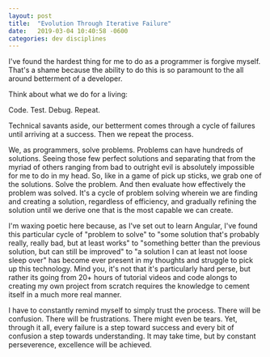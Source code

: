 ```yaml
---
layout: post
title:  "Evolution Through Iterative Failure"
date:   2019-03-04 10:40:58 -0600
categories: dev disciplines
---
```

I've found the hardest thing for me to do as a programmer is forgive myself. That's a shame because the ability to do this is so paramount to the all around betterment of a developer.

Think about what we do for a living:

Code. Test. Debug. Repeat. 

Technical savants aside, our betterment comes through a cycle of failures until arriving at a success. Then we repeat the process.

We, as programmers, solve problems. Problems can have hundreds of solutions. Seeing those few perfect solutions and separating that from the myriad of others ranging from bad to outright evil is absolutely impossible for me to do in my head. So, like in a game of pick up sticks, we grab one of the solutions. Solve the problem. And then evaluate how effectively the problem was solved. It's a cycle of problem solving wherein we are finding and creating a solution, regardless of efficiency, and gradually refining the solution until we derive one that is the most capable we can create. 

I'm waxing poetic here because, as I've set out to learn Angular, I've found this particular cycle of "problem to solve" to "some solution that's probably really, really bad, but at least works" to "something better than the previous solution, but can still be improved" to "a solution I can at least not loose sleep over" has become ever present in my thoughts and struggle to pick up this technology. Mind you, it's not that it's particularly hard perse, but rather its going from 20+ hours of tutorial videos and code alongs to creating my own project from scratch requires the knowledge to cement itself in a much more real manner. 

I have to constantly remind myself to simply trust the process. There will be confusion. There will be frustrations. There might even be tears. Yet, through it all, every failure is a step toward success and every bit of confusion a step towards understanding. It may take time, but by constant perseverence, excellence will be achieved.
